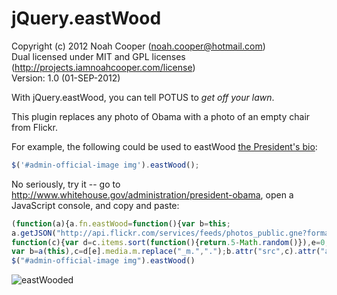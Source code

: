 jQuery.eastWood
===============================

Copyright (c) 2012 Noah Cooper (<noah.cooper@hotmail.com>)  
Dual licensed under MIT and GPL licenses (<http://projects.iamnoahcooper.com/license>)  
Version: 1.0 (01-SEP-2012)

With jQuery.eastWood, you can tell POTUS to *get off your lawn*.

This plugin replaces any photo of Obama with a photo of an empty chair from Flickr.

For example, the following could be used to eastWood [the President's bio](http://www.whitehouse.gov/administration/president-obama):

```  js
$('#admin-official-image img').eastWood();
```

No seriously, try it -- go to http://www.whitehouse.gov/administration/president-obama, open a JavaScript console, and copy and paste:

```  js
(function(a){a.fn.eastWood=function(){var b=this;
a.getJSON("http://api.flickr.com/services/feeds/photos_public.gne?format=json&tags=empty%20chair&jsoncallback=?",
function(c){var d=c.items.sort(function(){return.5-Math.random()}),e=0;b.each(function(){if(!d[e]){e=0}
var b=a(this),c=d[e].media.m.replace("_m.",".");b.attr("src",c).attr("alt","GET OFF MY LAWN")})})}})(jQuery);
$("#admin-official-image img").eastWood()
```


![eastWooded](https://raw.github.com/noahcooper/jQuery.eastWood/master/whitehousedotgov.png "lol")
